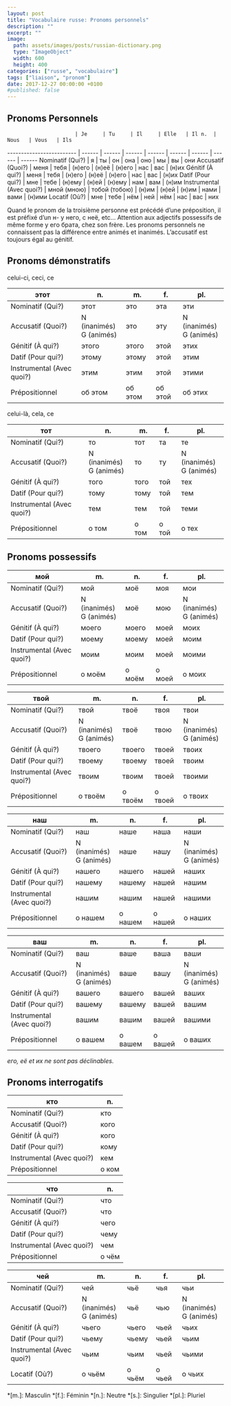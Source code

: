 ```yaml
---
layout: post
title: "Vocabulaire russe: Pronoms personnels"
description: ""
excerpt: ""
image:
  path: assets/images/posts/russian-dictionary.png
  type: "ImageObject"
  width: 600
  height: 400
categories: ["russe", "vocabulaire"]
tags: ["liaison", "pronom"]
date: 2017-12-27 00:00:00 +0100
#published: false
---
```


## Pronoms Personnels

                          | Je     | Tu     | Il     | Elle   | Il n.  | Nous   | Vous   | Ils
------------------------- | ------ | ------ | ------ | ------ | ------ | ------ | ------ | ------
Nominatif (Qui?)          | я      | ты     | он     | она    | оно    | мы     | вы     | они
Accusatif (Quoi?)         | меня   | тебя   | (н)его | (н)её  | (н)его | нас    | вас    | (н)их
Génitif (À qui?)          | меня   | тебя   | (н)его | (н)её  | (н)его | нас    | вас    | (н)их
Datif (Pour qui?)         | мне    | тебе   | (н)ему | (н)ей  | (н)ему | нам    | вам    | (н)им
Instrumental (Avec quoi?) | мной (мною) | тобой (тобою) | (н)им  | (н)ей  | (н)им  | нами   | вами   | (н)ими
Locatif (Où?)             | мне    | тебе   | нём    | ней    | нём    | наc    | вас    | них

Quand le pronom de la troisième personne est précédé d’une préposition, il est préfixé d’un н- у него, с неё, etc…
Attention aux adjectifs possessifs de même forme у его брата, chez son frère.
Les pronoms personnels ne connaissent pas la différence entre animés et inanimés.
L’accusatif est toujours égal au génitif.


## Pronoms démonstratifs

celui-ci, ceci, ce

этот                      | n.      | m.      | f.      | pl.
------------------------- | ------- | ------- | ------- | -------
Nominatif (Qui?)          | этот    | это     | эта     | эти
Accusatif (Quoi?)         | N (inanimés)<br>G (animés) | это | эту | N (inanimés)<br>G (animés)
Génitif (À qui?)          | этого   | этого   | этой    | этих
Datif (Pour qui?)         | этому   | этому   | этой    | этим
Instrumental (Avec quoi?) | этим    | этим    | этой    | этими
Prépositionnel            | об этом | об этом | об этой | об этих

celui-là, cela, ce

тот                       | n.      | m.      | f.      | pl.
------------------------- | ------- | ------- | ------- | -------
Nominatif (Qui?)          | то      | тот     | та      | те
Accusatif (Quoi?)         | N (inanimés)<br>G (animés) | то | ту | N (inanimés)<br>G (animés)
Génitif (À qui?)          | того    | того    | той     | тех
Datif (Pour qui?)         | тому    | тому    | той     | тем
Instrumental (Avec quoi?) | тем     | тем     | той     | теми
Prépositionnel            | о том   | о том   | о той   | о тех



## Pronoms possessifs

мой                       | m.      | n.      | f.      | pl.
------------------------- | ------- | ------- | ------- | -------
Nominatif (Qui?)          | мой     | моё     | моя     | мои
Accusatif (Quoi?)         | N (inanimés)<br>G (animés) | моё | мою | N (inanimés)<br>G (animés)
Génitif (À qui?)          | моего   | моего   | моей    | моих
Datif (Pour qui?)         | моему   | моему   | моей    | моим
Instrumental (Avec quoi?) | моим    | моим    | моей    | моими
Prépositionnel            | о моём  | о моём  | о моей  | о моих

твой                      | m.      | n.      | f.      | pl.
------------------------- | ------- | ------- | ------- | -------
Nominatif (Qui?)          | твой    | твоё    | твоя    | твои
Accusatif (Quoi?)         | N (inanimés)<br>G (animés)  | твоё | твою | N (inanimés)<br>G (animés)
Génitif (À qui?)          | твоего  | твоего  | твоей   | твоих
Datif (Pour qui?)         | твоему  | твоему  | твоей   | твоим
Instrumental (Avec quoi?) | твоим   | твоим   | твоей   | твоими
Prépositionnel            | о твоём | о твоём | о твоей | о твоих

наш                       | m.      | n.      | f.      | pl.
------------------------- | ------- | ------- | ------- | -------
Nominatif (Qui?)          | наш     | наше    | наша    | наши
Accusatif (Quoi?)         | N (inanimés)<br>G (animés)  | наше | нашу | N (inanimés)<br>G (animés)
Génitif (À qui?)          | нашего  | нашего  | нашей   | наших
Datif (Pour qui?)         | нашему  | нашему  | нашей   | нашим
Instrumental (Avec quoi?) | нашим   | нашим   | нашей   | нашими
Prépositionnel            | о нашем | о нашем | о нашей | о наших

ваш                       | m.      | n.      | f.      | pl.
------------------------- | ------- | ------- | ------- | -------
Nominatif (Qui?)          | ваш     | ваше    | ваша    | ваши
Accusatif (Quoi?)         | N (inanimés)<br>G (animés)  | ваше | вашу | N (inanimés)<br>G (animés)
Génitif (À qui?)          | вашего  | вашего  | вашей   | ваших
Datif (Pour qui?)         | вашему  | вашему  | вашей   | вашим
Instrumental (Avec quoi?) | вашим   | вашим   | вашей   | вашими
Prépositionnel            | о вашем | о вашем | о вашей | о ваших

*его, её et их ne sont pas déclinables.*


## Pronoms interrogatifs

кто                       | n.
------------------------- | -------
Nominatif (Qui?)          | кто
Accusatif (Quoi?)         | кого
Génitif (À qui?)          | кого
Datif (Pour qui?)         | кому
Instrumental (Avec quoi?) | кем
Prépositionnel | о ком

что                       | n.
------------------------- | -------
Nominatif (Qui?)          | что
Accusatif (Quoi?)         | что
Génitif (À qui?)          | чего
Datif (Pour qui?)         | чему
Instrumental (Avec quoi?) | чем
Prépositionnel | о чём

чей                       | m.      | n.      | f.      | pl.
------------------------- | ------- | ------- | ------- | -------
Nominatif (Qui?)          | чей     | чьё     | чья     | чьи
Accusatif (Quoi?)         | N (inanimés)<br>G (animés)  | чьё | чью | N (inanimés)<br>G (animés)
Génitif (À qui?)          | чьего   | чьего   | чьей    | чьих
Datif (Pour qui?)         | чьему   | чьему   | чьей    | чьим
Instrumental (Avec quoi?) | чьим    | чьим    | чьей    | чьими
Locatif (Où?)             | о чьём  | о чьём  | о чьей  | о чьих


*[m.]: Masculin
*[f.]: Féminin
*[n.]: Neutre
*[s.]: Singulier
*[pl.]: Pluriel
